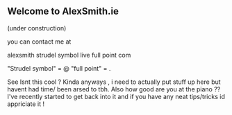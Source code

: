 ## Welcome to AlexSmith.ie

(under construction)

you can contact me at

alexsmith strudel symbol live full point com

"Strudel symbol" = @
"full point" = .

See Isnt this cool ? Kinda anyways , i need to actually put stuff up here but havent had time/ been arsed to tbh. Also how good are you at the piano ?? I've recently started to get back into it and if you have any neat tips/tricks id appriciate it ! 
